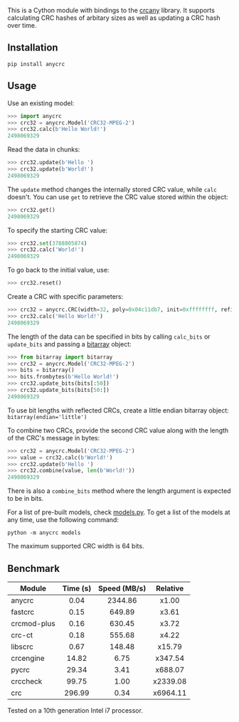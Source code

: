 This is a Cython module with bindings to the [crcany](https://github.com/madler/crcany) library. It supports calculating CRC hashes of arbitary sizes as well as updating a CRC hash over time.

## Installation

`pip install anycrc`

## Usage

Use an existing model:

```python
>>> import anycrc
>>> crc32 = anycrc.Model('CRC32-MPEG-2')
>>> crc32.calc(b'Hello World!')
2498069329
```

Read the data in chunks:

```python
>>> crc32.update(b'Hello ')
>>> crc32.update(b'World!')
2498069329
```

The `update` method changes the internally stored CRC value, while `calc` doesn't. You can use `get` to retrieve the CRC value stored within the object:

```python
>>> crc32.get()
2498069329
```

To specify the starting CRC value:

```python
>>> crc32.set(3788805874)
>>> crc32.calc('World!')
2498069329
```

To go back to the initial value, use:

```python
>>> crc32.reset()
```

Create a CRC with specific parameters:

```python
>>> crc32 = anycrc.CRC(width=32, poly=0x04c11db7, init=0xffffffff, refin=False, refout=False, xorout=0x00000000)
>>> crc32.calc('Hello World!')
2498069329
```

The length of the data can be specified in bits by calling `calc_bits` or `update_bits` and passing a [bitarray](https://github.com/ilanschnell/bitarray) object:

```python
>>> from bitarray import bitarray
>>> crc32 = anycrc.Model('CRC32-MPEG-2')
>>> bits = bitarray()
>>> bits.frombytes(b'Hello World!')
>>> crc32.update_bits(bits[:50])
>>> crc32.update_bits(bits[50:])
2498069329
```

To use bit lengths with reflected CRCs, create a little endian bitarray object: `bitarray(endian='little')`

To combine two CRCs, provide the second CRC value along with the length of the CRC's message in bytes:

```python
>>> crc32 = anycrc.Model('CRC32-MPEG-2')
>>> value = crc32.calc(b'World!')
>>> crc32.update(b'Hello ')
>>> crc32.combine(value, len(b'World!'))
2498069329
```

There is also a `combine_bits` method where the length argument is expected to be in bits.

For a list of pre-built models, check [models.py](https://github.com/marzooqy/anycrc/blob/main/src/anycrc/models.py). To get a list of the models at any time, use the following command:

`python -m anycrc models`

The maximum supported CRC width is 64 bits.

## Benchmark

| Module | Time (s) | Speed (MB/s) | Relative |
|---|:-:|:-:|:-:|
| anycrc | 0.04 | 2344.86 | x1.00 |
| fastcrc | 0.15 | 649.89 | x3.61 |
| crcmod-plus | 0.16 | 630.45 | x3.72 |
| crc-ct | 0.18 | 555.68 | x4.22 |
| libscrc | 0.67 | 148.48 | x15.79 |
| crcengine | 14.82 | 6.75 | x347.54 |
| pycrc | 29.34 | 3.41 | x688.07 |
| crccheck | 99.75 | 1.00 | x2339.08 |
| crc | 296.99 | 0.34 | x6964.11 |

Tested on a 10th generation Intel i7 processor.
